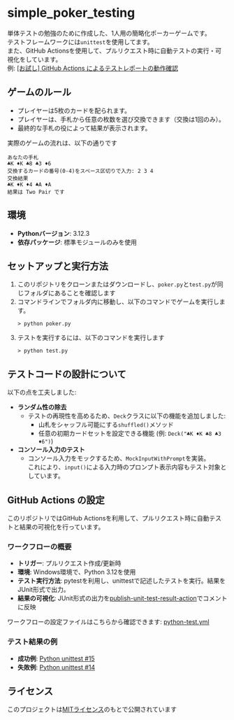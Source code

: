 # simple_poker_testing

単体テストの勉強のために作成した、1人用の簡略化ポーカーゲームです。  
テストフレームワークには`unittest`を使用してます。  
また、GitHub Actionsを使用して、プルリクエスト時に自動テストの実行・可視化をしています。  
例: [[お試し] GitHub Actions によるテストレポートの動作確認](https://github.com/sonokagi/simple_poker_testing/pull/5)

## ゲームのルール
- プレイヤーは5枚のカードを配られます。
- プレイヤーは、手札から任意の枚数を選び交換できます（交換は1回のみ）。
- 最終的な手札の役によって結果が表示されます。

実際のゲームの流れは、以下の通りです
```
あなたの手札
♣K ♦K ♣8 ♣3 ♦6
交換するカードの番号(0-4)をスペース区切りで入力: 2 3 4
交換結果
♣K ♦K ♦4 ♣A ♦A
結果は Two Pair です
```

## 環境

- **Pythonバージョン**: 3.12.3
- **依存パッケージ**: 標準モジュールのみを使用

## セットアップと実行方法

1. このリポジトリをクローンまたはダウンロードし、`poker.py`と`test.py`が同じフォルダにあることを確認します
2. コマンドラインでフォルダ内に移動し、以下のコマンドでゲームを実行します。
    ```
    > python poker.py
    ```
3. テストを実行するには、以下のコマンドを実行します
    ```
    > python test.py
    ```

## テストコードの設計について
以下の点を工夫しました:
- **ランダム性の除去**
    - テストの再現性を高めるため、`Deck`クラスに以下の機能を追加しました:
        - 山札をシャッフル可能にする`shuffled()`メソッド
        - 任意の初期カードセットを設定できる機能 (例: `Deck("♣K ♦K ♣8 ♣3 ♦6")`)
- **コンソール入力のテスト**
    - コンソール入力をモックするため、`MockInputWithPrompt`を実装。  
      これにより、`input()`による入力時のプロンプト表示内容もテスト対象としています。

## GitHub Actions の設定
このリポジトリではGitHub Actionsを利用して、プルリクエスト時に自動テストと結果の可視化を行っています。

### ワークフローの概要
- **トリガー**: プルリクエスト作成/更新時
- **環境**: Windows環境で、Python 3.12を使用
- **テスト実行方法**: pytestを利用し、unittestで記述したテストを実行。結果をJUnit形式で出力。
- **結果の可視化**: JUnit形式の出力を[publish-unit-test-result-action](https://github.com/EnricoMi/publish-unit-test-result-action)でコメントに反映

ワークフローの設定ファイルはこちらから確認できます: [python-test.yml](https://github.com/sonokagi/simple_poker_testing/blob/main/.github/workflows/python-test.yml)

### テスト結果の例
- **成功例**: [Python unittest #15](https://github.com/sonokagi/simple_poker_testing/actions/runs/11764820983)
- **失敗例**: [Python unittest #14](https://github.com/sonokagi/simple_poker_testing/actions/runs/11764785126)



## ライセンス
このプロジェクトは[MITライセンス](https://github.com/sonokagi/simple_poker_testing/blob/main/LICENSE)のもとで公開されています